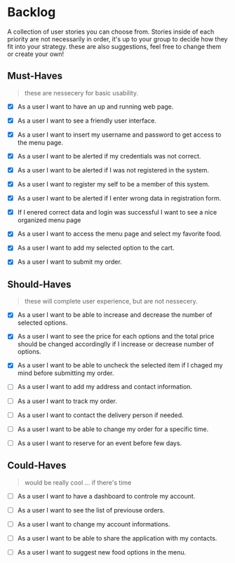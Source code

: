 # Backlog

A collection of user stories you can choose from. Stories inside of each priority are not necessarily in order, it's up to your group to decide how they fit into your strategy. these are also suggestions, feel free to change them or create your own!

## Must-Haves

>these are nessecery for basic usability.

- [X] As a user I want to have an up and running web page.
- [X] As a user I want to see a friendly user interface.
- [X] As a user I want to insert my username and password to get access to the menu page.
- [X] As a user I want to be alerted if my credentials was not correct.
- [X] As a user I want to be alerted if I was not registered in the system.
- [X] As a user I want to register my self to be a member of this system.
- [X] As a user I want to be alerted if I enter wrong data in registration form.
- [X] If I enered correct data and login was successful I want to see a nice organized menu page
- [X] As a user I want to access the menu page and select my favorite food.
- [X] As a user I want to add my selected option to the cart.
- [X] As a user I want to submit my order.



## Should-Haves

> these will complete user experience, but are not nessecery.
- [X] As a user I want to be able to increase and decrease the number of selected options.
- [X] As a user I want to see the price for each options and the total price should be changed accordinglly if I increase or decrease number of options.
- [X] As a user I want to be able to uncheck the selected item if I chaged my mind before submitting my order.

- [ ] As a user I want to add my address and contact information.
- [ ] As a user I want to track my order.
- [ ] As a user I want to contact the delivery person if needed.
- [ ] As a user I want to be able to change my order for a specific time.
- [ ] As a user I want to reserve for an event before few days.

## Could-Haves

> would be really cool ... if there's time 

- [ ] As a user I want to have a dashboard to controle my account.
- [ ] As a user I want to see the list of previouse orders.
- [ ] As a user I want to change my account informations.
- [ ] As a user I want to be able to share the application with my contacts.
- [ ] As a user I want to suggest new food options in the menu.

